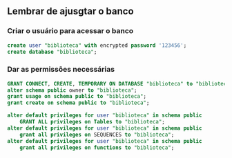 ﻿## Lembrar de ajusgtar o banco
### Criar o usuário para acessar o banco
```sql
create user "biblioteca" with encrypted password '123456';
create database "biblioteca";
```

### Dar as permissões necessárias
```sql
GRANT CONNECT, CREATE, TEMPORARY ON DATABASE "biblioteca" to "biblioteca";
alter schema public owner to "biblioteca";
grant usage on schema public to "biblioteca";
grant create on schema public to "biblioteca";

alter default privileges for user "biblioteca" in schema public
    GRANT ALL privileges on Tables to "biblioteca";
alter default privileges for user "biblioteca" in schema public
    grant all privileges on SEQUENCES to "biblioteca";
alter default privileges for user "biblioteca" in schema public
    grant all privileges on functions to "biblioteca";
```
